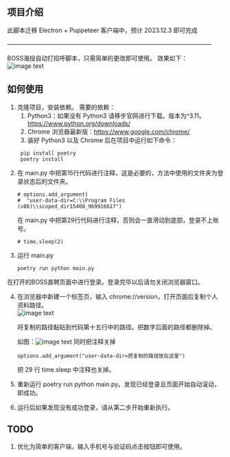 ## 项目介绍


此脚本迁移 Electron + Puppeteer 客户端中，预计 2023.12.3 即可完成

——————————————————————————————————


BOSS海投自动打招呼脚本，只需简单的更改即可使用。
效果如下：  
![image text](https://raw.githubusercontent.com/zdjzce923/automate-boss/main/img-folder/自动投递.gif)
## 如何使用
1. 克隆项目，安装依赖。
   需要的依赖：
   1. Python3：如果没有 Python3 请移步官网进行下载。版本为^3.11。https://www.python.org/downloads/
   2. Chrome 浏览器最新版：https://www.google.com/chrome/
   3. 装好 Python3 以及 Chrome 后在项目中运行如下命令：
   ```
    pip install poetry
    poetry install
   ```
2. 在 main.py 中把第15行代码进行注释，这是必要的，方法中使用的文件夹为登录状态后的文件夹。
   ```
   # options.add_argument(
   #  "user-data-dir=C:\\Program Files (x86)\\scoped_dir15408_969916617")
   ```
   在 main.py 中把第29行代码进行注释，否则会一直滑动到底部，登录不上账号。
   ```
   # time.sleep(2)
   ```
3. 运行 main.py
   ```
   poetry run python main.py
   ```
  在打开的BOSS直聘页面中进行登录。登录完毕以后请勿关闭浏览器窗口。 

4. 在浏览器中新建一个标签页，输入 chrome://version，打开页面后复制个人资料路径。  
   ![image text](https://raw.githubusercontent.com/zdjzce923/automate-boss/main/img-folder/info-dir.jpg)  

   将复制的路径黏贴到代码第十五行中的路径。把数字后面的路径都删除掉。  

   如图：![image text](https://raw.githubusercontent.com/zdjzce923/automate-boss/main/img-folder/delete.jpg)
   同时把注释关掉
   ```
   options.add_argument("user-data-dir=把复制的路径放在这里") 
   ```
   把 29 行 time.sleep 中注释也关掉。
5. 重新运行 poetry run python main.py。发现已经登录且页面开始自动滚动，即成功。
6. 运行后如果发现没有成功登录，请从第二步开始重新执行。

## TODO
1. 优化为简单的客户端，输入手机号与验证码点击按钮即可使用。
